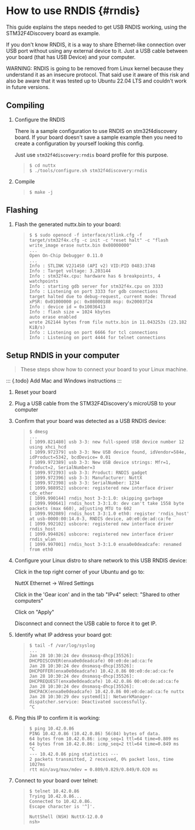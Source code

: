 How to use RNDIS {#rndis}
================

This guide explains the steps needed to get USB RNDIS working, using the
STM32F4Discovery board as example.

If you don\'t know RNDIS, it is a way to share Ethernet-like connection
over USB port without using any external device to it. Just a USB cable
between your board (that has USB Device) and your computer.

WARNING: RNDIS is going to be removed from Linux kernel because they
understand it as an insecure protocol. That said use it aware of this
risk and also be aware that it was tested up to Ubuntu 22.04 LTS and
couldn\'t work in future versions.

Compiling
---------

1.  Configure the RNDIS

    There is a sample configuration to use RNDIS on stm32f4discovery
    board. If your board doesn\'t save a sample example then you need to
    create a configuration by yourself looking this config.

    Just use `stm32f4discovery:rndis` board profile for this purpose.

    > ``` {.console}
    > $ cd nuttx
    > $ ./tools/configure.sh stm32f4discovery:rndis
    > ```

2.  Compile

    > ``` {.console}
    > $ make -j
    > ```

Flashing
--------

1.  Flash the generated nuttx.bin to your board:

    > ``` {.console}
    > $ $ sudo openocd -f interface/stlink.cfg -f target/stm32f4x.cfg -c init -c "reset halt" -c "flash write_image erase nuttx.bin 0x08000000"
    > ...
    > Open On-Chip Debugger 0.11.0
    > ...
    > Info : STLINK V2J14S0 (API v2) VID:PID 0483:3748
    > Info : Target voltage: 3.203144
    > Info : stm32f4x.cpu: hardware has 6 breakpoints, 4 watchpoints
    > Info : starting gdb server for stm32f4x.cpu on 3333
    > Info : Listening on port 3333 for gdb connections
    > target halted due to debug-request, current mode: Thread 
    > xPSR: 0x01000000 pc: 0x08000188 msp: 0x20003f24
    > Info : device id = 0x10036413
    > Info : flash size = 1024 kbytes
    > auto erase enabled
    > wrote 262144 bytes from file nuttx.bin in 11.043253s (23.182 KiB/s)
    > Info : Listening on port 6666 for tcl connections
    > Info : Listening on port 4444 for telnet connections
    > ```

Setup RNDIS in your computer
----------------------------

> These steps show how to connect your board to your Linux machine.

::: {.todo}
Add Mac and Windows instructions
:::

1.  Reset your board

2.  Plug a USB cable from the STM32F4Discovery\'s microUSB to your
    computer

3.  Confirm that your board was detected as a USB RNDIS device:

    > ``` {.console}
    > $ dmesg
    > ...
    > [ 1099.821480] usb 3-3: new full-speed USB device number 12 using xhci_hcd
    > [ 1099.972379] usb 3-3: New USB device found, idVendor=584e, idProduct=5342, bcdDevice= 0.01
    > [ 1099.972389] usb 3-3: New USB device strings: Mfr=1, Product=2, SerialNumber=3
    > [ 1099.972393] usb 3-3: Product: RNDIS gadget
    > [ 1099.972396] usb 3-3: Manufacturer: NuttX
    > [ 1099.972398] usb 3-3: SerialNumber: 1234
    > [ 1099.988952] usbcore: registered new interface driver cdc_ether
    > [ 1099.990144] rndis_host 3-3:1.0: skipping garbage
    > [ 1099.990641] rndis_host 3-3:1.0: dev can't take 1558 byte packets (max 660), adjusting MTU to 602
    > [ 1099.992089] rndis_host 3-3:1.0 eth0: register 'rndis_host' at usb-0000:00:14.0-3, RNDIS device, a0:e0:de:ad:ca:fe
    > [ 1099.992102] usbcore: registered new interface driver rndis_host
    > [ 1099.994026] usbcore: registered new interface driver rndis_wlan
    > [ 1099.997001] rndis_host 3-3:1.0 enxa0e0deadcafe: renamed from eth0
    > ```

4.  Configure your Linux distro to share network to this USB RNDIS
    device:

    Click in the top right corner of your Ubuntu and go to:

    NuttX Ethernet -\> Wired Settings

    Click in the \'Gear icon\' and in the tab \"IPv4\" select: \"Shared
    to other computers\"

    Click on \"Apply\"

    Disconnect and connect the USB cable to force it to get IP.

5.  Identify what IP address your board got:

    > ``` {.console}
    > $ tail -f /var/log/syslog
    > ...
    > Jan 28 10:30:24 dev dnsmasq-dhcp[35526]: DHCPDISCOVER(enxa0e0deadcafe) 00:e0:de:ad:ca:fe 
    > Jan 28 10:30:24 dev dnsmasq-dhcp[35526]: DHCPOFFER(enxa0e0deadcafe) 10.42.0.86 00:e0:de:ad:ca:fe 
    > Jan 28 10:30:24 dev dnsmasq-dhcp[35526]: DHCPREQUEST(enxa0e0deadcafe) 10.42.0.86 00:e0:de:ad:ca:fe 
    > Jan 28 10:30:24 dev dnsmasq-dhcp[35526]: DHCPACK(enxa0e0deadcafe) 10.42.0.86 00:e0:de:ad:ca:fe nuttx
    > Jan 28 10:30:29 dev systemd[1]: NetworkManager-dispatcher.service: Deactivated successfully.
    > ^C
    > ```

6.  Ping this IP to confirm it is working:

    > ``` {.console}
    > $ ping 10.42.0.86
    > PING 10.42.0.86 (10.42.0.86) 56(84) bytes of data.
    > 64 bytes from 10.42.0.86: icmp_seq=1 ttl=64 time=0.809 ms
    > 64 bytes from 10.42.0.86: icmp_seq=2 ttl=64 time=0.849 ms
    > ^C
    > --- 10.42.0.86 ping statistics ---
    > 2 packets transmitted, 2 received, 0% packet loss, time 1027ms
    > rtt min/avg/max/mdev = 0.809/0.829/0.849/0.020 ms
    > ```

7.  Connect to your board over telnet:

    > ``` {.console}
    > $ telnet 10.42.0.86
    > Trying 10.42.0.86...
    > Connected to 10.42.0.86.
    > Escape character is '^]'.
    >
    > NuttShell (NSH) NuttX-12.0.0
    > nsh> 
    > ```
